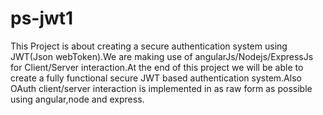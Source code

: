 # ps-jwt1

This Project is about creating a secure authentication system using JWT(Json webToken).We are making use of angularJs/Nodejs/ExpressJs
for Client/Server interaction.At the end of this project we will be able to create a fully functional secure JWT based authentication 
system.Also OAuth client/server interaction is implemented in as raw form as possible using angular,node and express.
